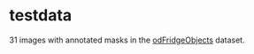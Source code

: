 # testdata #

31 images with annotated masks in the
[odFridgeObjects](https://cvbp.blob.core.windows.net/public/datasets/object_detection/odFridgeObjects.zip)
dataset.
